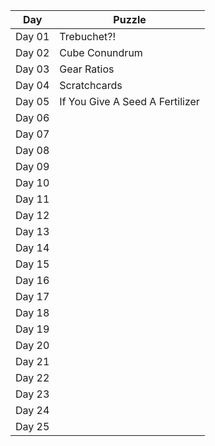 
| Day  | Puzzle |
| ---- | ------ |
| Day 01  | Trebuchet?!  |
| Day 02  | Cube Conundrum  |
| Day 03  | Gear Ratios  |
| Day 04  | Scratchcards  |
| Day 05  | If You Give A Seed A Fertilizer  |
| Day 06  |   |
| Day 07  |   |
| Day 08  |   |
| Day 09  |   |
| Day 10  |   |
| Day 11  |   |
| Day 12  |   |
| Day 13  |   |
| Day 14  |   |
| Day 15  |   |
| Day 16  |   |
| Day 17  |   |
| Day 18  |   |
| Day 19  |   |
| Day 20  |   |
| Day 21  |   |
| Day 22  |   |
| Day 23  |   |
| Day 24  |   |
| Day 25  |   |
